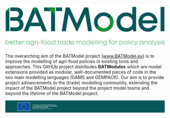 ![BATModel_logowide](https://github.com/BATModules/BATModules/blob/main/images/BATModel_logo_wide.png)




The overarching aim of the BATModel project (www.BATModel.eu) is to improve the modelling of agri-food policies in existing tools and approaches. This GitHUb project distributes **BATModules** which are model extensions provided as modular, well-documented pieces of code in the two main modelling languages (GAMS and GEMPACK). Our aim is to provide project advancements to the (trade) modelling community, extending the impact of the BATModel project beyond the project model teams and beyond the lifetime of the BATModel project.


![BATModel_EUacknowledgement](https://github.com/BATModules/BATModules/blob/main/images/BATModel_EUAcknowledgement_bottom.png)
